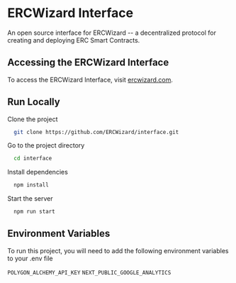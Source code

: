 # ERCWizard Interface

An open source interface for ERCWizard -- a decentralized protocol for creating and deploying ERC Smart Contracts.

## Accessing the ERCWizard Interface

To access the ERCWizard Interface, visit [ercwizard.com](https://ercwizard.com).

## Run Locally

Clone the project

```bash
  git clone https://github.com/ERCWizard/interface.git
```

Go to the project directory

```bash
  cd interface
```

Install dependencies

```bash
  npm install
```

Start the server

```bash
  npm run start
```

## Environment Variables

To run this project, you will need to add the following environment variables to your .env file

`POLYGON_ALCHEMY_API_KEY`
`NEXT_PUBLIC_GOOGLE_ANALYTICS`
